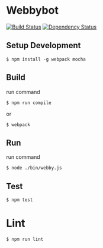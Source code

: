 # Webbybot

[![Build Status](https://travis-ci.org/gasolin/webby.png)](https://travis-ci.org/gasolin/webbybot) [![Dependency Status](https://david-dm.org/gasolin/webby/dev-status.svg)](https://david-dm.org/gasolin/webbybot)

## Setup Development

```
$ npm install -g webpack mocha
```

## Build

run command

```
$ npm run compile
```

or

```
$ webpack
```

## Run

run command

```
$ node ./bin/webby.js
```

## Test

```
$ npm test
```

# Lint
```
$ npm run lint
```
